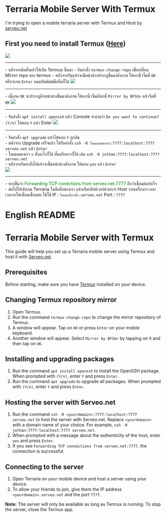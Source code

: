 # Terraria Mobile Server With Termux

I'm trying to open a mobile terraria server with Termux and Host by <a href="serveo.net">serveo.net</a>

## First you need to install Termux (<a href="https://play.google.com/store/apps/details?id=com.termux&hl=th&gl=US">Here</a>)

<img src="https://i.imgur.com/He8a0X2.png">
<hr>
- หลังจากติดตั้งแล้วให้เปิด Termux ขึ้นมา
- รันคำสั่ง <code>termux-change-repo</code> เพื่อเปลี่ยน Mirror repo ของ termux
- หลังจากรันแล้วจะมีหน้าต่างปรากฏขึ้นมาดังภาพ ให้เอานิ้วจิ้มที่ <code>OK</code> หรือจะกด <code>Enter</code> บนแป้นพิมพ์มือถือก็ได้
<img src="https://i.imgur.com/xmLradd.png">
<hr>
- เมื่อกด <code>OK</code> จะปรากฎอีกหน้าต่างขึ้นมาดังภาพ ให้เอานิ้วจิ้มเลือกที่ <code>Mirror by BFSU></code> แล้วจิ้มที่ <code>OK</code>
<img src="https://i.imgur.com/Awcz4ay.png">
<hr>
- รันคำสั่ง <code>apt install openssh</code> แล้ว Console จะถามว่า <code>Do you want to continue? (Y/n)</code> ให้ตอบ <code>Y</code> แล้ว Enter
<img src="https://i.imgur.com/J5GZnWA.png">
<hr>
- รันคำสั่ง <code>apt upgrade</code> แล้วให้ตอบ <code>Y</code> ทุกอัน <br>
- หลังจาก Upgrade เสร็จแล้ว ให้รันคำสั่ง <code>ssh -R โดนเมนของเรา:7777:localhost:7777 serveo.net</code> แล้ว <code>Enter</code> <br>
- โดเมนของเรา = ตั้งอะไรก็ได้ สั้นหรือยาวก็ได้ เช่น <code>ssh -R jothan:7777:localhost:7777 serveo.net</code> <br>
- หลังจากรันคำสั่งไปแล้วจะขึ้นหน้าต่างดังภาพ ให้ตอบ <code>yes</code> แล้ว <code>Enter</code> <br>
<img src="https://i.imgur.com/mcro3rT.png">
<hr>
- หากขึ้นว่า <font color="green">Forwarding TCP conections from serveo.net:7777</font> ถือว่าเชื่อมต่อสำเร็จ <br>
- ต่อไปให้เข้าเกม Terraria ในมือถือของเรา แล้วเปิดเซิร์ฟเวอร์ด้วยการ Host จากเครื่องเรา และเวลาจะให้เพื่อนเชื่อมต่อ ให้ใช้ IP : <code>โดเมนที่เราตั้ง.serveo.net</code> Port : <code>7777</code>
<br>

# English README
# Terraria Mobile Server with Termux

This guide will help you set up a Terraria mobile server using Termux and host it with [Serveo.net](https://serveo.net/).

## Prerequisites

Before starting, make sure you have [Termux](https://play.google.com/store/apps/details?id=com.termux&hl=th&gl=US) installed on your device.

## Changing Termux repository mirror

1. Open Termux.
2. Run the command `termux-change-repo` to change the mirror repository of Termux.
3. A window will appear. Tap on `OK` or press `Enter` on your mobile keyboard.
4. Another window will appear. Select `Mirror by BFSU>` by tapping on it and then tap on `OK`.

## Installing and upgrading packages

1. Run the command `apt install openssh` to install the OpenSSH package. When prompted with `(Y/n)`, enter `Y` and press `Enter`.
2. Run the command `apt upgrade` to upgrade all packages. When prompted with `(Y/n)`, enter `Y` and press `Enter`.

## Hosting the server with Serveo.net

1. Run the command `ssh -R <yourdomain>:7777:localhost:7777 serveo.net` to host the server with Serveo.net. Replace `<yourdomain>` with a domain name of your choice. For example, `ssh -R jothan:7777:localhost:7777 serveo.net`.
2. When prompted with a message about the authenticity of the host, enter `yes` and press `Enter`.
3. If you see `Forwarding TCP connections from serveo.net:7777`, the connection is successful.

## Connecting to the server

1. Open Terraria on your mobile device and host a server using your device.
2. To allow your friends to join, give them the IP address `<yourdomain>.serveo.net` and the port `7777`.

**Note:** The server will only be available as long as Termux is running. To stop the server, close the Termux app.
